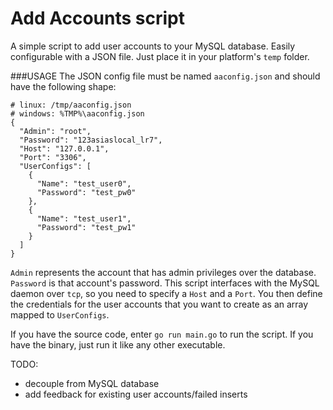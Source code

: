 # Add Accounts script

A simple script to add user accounts to your MySQL database. Easily configurable with a JSON file. Just place it in your platform's `temp` folder.


###USAGE
The JSON config file must be named `aaconfig.json` and should have the following shape:

```
# linux: /tmp/aaconfig.json
# windows: %TMP%\aaconfig.json
{
  "Admin": "root",
  "Password": "123asiaslocal_lr7",
  "Host": "127.0.0.1",
  "Port": "3306",
  "UserConfigs": [
    {
      "Name": "test_user0",
      "Password": "test_pw0"
    },
    {
      "Name": "test_user1",
      "Password": "test_pw1"
    }
  ]
}
```

`Admin` represents the account that has admin privileges over the database. `Password` is that account's password. This script interfaces with the MySQL daemon over `tcp`, so you need to specify a `Host` and a `Port`. You then define the credentials for the user accounts that you want to create as an array mapped to `UserConfigs`.

If you have the source code, enter `go run main.go` to run the script. If you have the binary, just run it like any other executable.

TODO:
- decouple from MySQL database
- add feedback for existing user accounts/failed inserts
